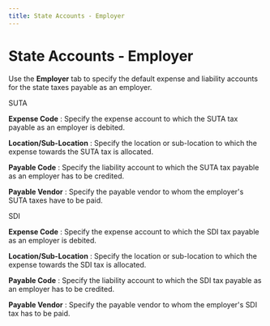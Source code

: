 ```yaml
---
title: State Accounts - Employer
---
```


# State Accounts - Employer


Use the **Employer** tab to specify  the default expense and liability accounts for the state taxes payable  as an employer.


SUTA


**Expense Code**
: Specify the expense account to which the SUTA tax  payable as an employer is debited.


**Location/Sub-Location**
: Specify the location or sub-location to which the  expense towards the SUTA tax is allocated.


**Payable Code**
: Specify the liability account to which the SUTA  tax payable as an employer has to be credited.


**Payable Vendor**
: Specify the payable vendor to whom the employer's  SUTA taxes have to be paid.


SDI


**Expense Code**
: Specify the expense account to which the SDI tax  payable as an employer is debited.


**Location/Sub-Location**
: Specify the location or sub-location to which the  expense towards the SDI tax is allocated.


**Payable Code**
: Specify the liability account to which the SDI tax  payable as an employer has to be credited.


**Payable Vendor**
: Specify the payable vendor to whom the employer's  SDI tax has to be paid.
